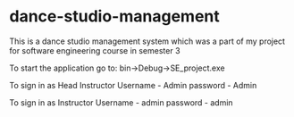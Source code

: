 # dance-studio-management
This is a dance studio management system which was a part of my project for software engineering course in semester 3

To start the application go to:
bin->Debug->SE_project.exe

To sign in as Head Instructor
Username - Admin
password - Admin

To sign in as Instructor
Username - admin
password - admin
